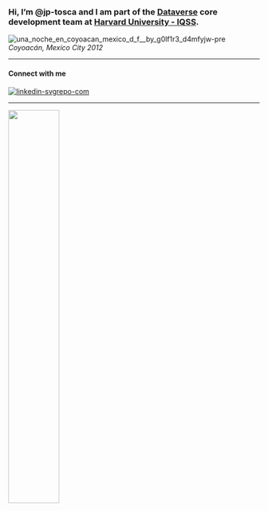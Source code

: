 ### Hi, I’m @jp-tosca and I am part of the [Dataverse](https://github.com/IQSS/dataverse) core development team at [Harvard University - IQSS](https://www.iq.harvard.edu/people/juan-pablo-tosca).

<!---
jp-tosca/jp-tosca is a ✨ special ✨ repository because its `README.md` (this file) appears on your GitHub profile.
You can click the Preview link to take a look at your changes.
--->
![una_noche_en_coyoacan_mexico_d_f__by_g0lf1r3_d4mfyjw-pre](https://github.com/jp-tosca/jp-tosca/assets/142103991/9ab14959-506c-43c0-9428-7ae2453820f0)
*Coyoacán, Mexico City 2012*

***
#### Connect with me
[![linkedin-svgrepo-com](https://github.com/jp-tosca/jp-tosca/assets/142103991/12e93941-30b4-403b-87e3-19fb38386a7d)](https://linkedin.com/in/jp-tosca)
***

<div>
<img width="45%" align="left" src="https://github-readme-stats.vercel.app/api/index?username=jp-tosca&show_icons=true&locale=en&layout=compact&hide=stars&theme=transparent&rank_icon=github">
  <!---
<img width="45%" src="https://github-readme-streak-stats.herokuapp.com?user=jp-tosca&theme=transparent&mode=weekly&card_height=180&hide_longest_streak=true" alt="GitHub Streak" />
--->
</div>
